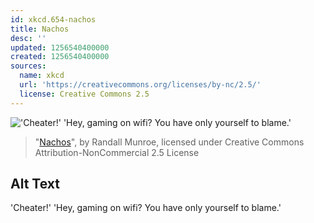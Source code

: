 ```yaml
---
id: xkcd.654-nachos
title: Nachos
desc: ''
updated: 1256540400000
created: 1256540400000
sources:
  name: xkcd
  url: 'https://creativecommons.org/licenses/by-nc/2.5/'
  license: Creative Commons 2.5
---
```

!['Cheater!' 'Hey, gaming on wifi? You have only yourself to blame.'](https://imgs.xkcd.com/comics/nachos.png)
> "[Nachos](https://xkcd.com/654/)", by Randall Munroe, licensed under Creative Commons Attribution-NonCommercial 2.5 License

## Alt Text
'Cheater!' 'Hey, gaming on wifi? You have only yourself to blame.'
